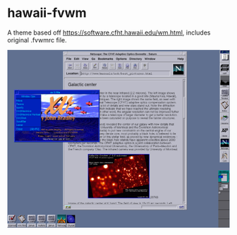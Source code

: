 # hawaii-fvwm
A theme based off https://software.cfht.hawaii.edu/wm.html, includes original .fvwmrc file.

![Screenshot](fvwm-screen_hawaii.gif)
